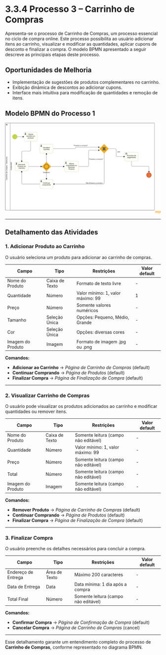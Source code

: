 # 3.3.4 Processo 3 – Carrinho de Compras

Apresenta-se o processo de Carrinho de Compras, um processo essencial no ciclo de compra online. Este processo possibilita ao usuário adicionar itens ao carrinho, visualizar e modificar as quantidades, aplicar cupons de desconto e finalizar a compra. O modelo BPMN apresentado a seguir descreve as principais etapas deste processo.

## Oportunidades de Melhoria
- Implementação de sugestões de produtos complementares no carrinho.
- Exibição dinâmica de descontos ao adicionar cupons.
- Interface mais intuitiva para modificação de quantidades e remoção de itens.

## Modelo BPMN do Processo 1
![Modelo BPMN do Processo 1](images/Modelagem-carrinho-de-compra-Diagrama.png "Modelo BPMN do Processo 4.")

---

## Detalhamento das Atividades

### 1. Adicionar Produto ao Carrinho
O usuário seleciona um produto para adicionar ao carrinho de compras.

| **Campo**          | **Tipo**         | **Restrições**                          | **Valor default** |
|--------------------|-----------------|------------------------------------------|------------------|
| Nome do Produto   | Caixa de Texto   | Formato de texto livre                   | -                |
| Quantidade        | Número           | Valor mínimo: 1, valor máximo: 99       | 1                |
| Preço             | Número           | Somente valores numéricos                | -                |
| Tamanho          | Seleção Única    | Opções: Pequeno, Médio, Grande         | -                |
| Cor              | Seleção Única    | Opções: diversas cores                  | -                |
| Imagem do Produto | Imagem           | Formato de imagem .jpg ou .png          | -                |


**Comandos:**  
- **Adicionar ao Carrinho** → *Página de Carrinho de Compras* (default)  
- **Continuar Comprando** → *Página de Produtos* (default)  
- **Finalizar Compra** → *Página de Finalização de Compra* (default)  

---

### 2. Visualizar Carrinho de Compras
O usuário pode visualizar os produtos adicionados ao carrinho e modificar quantidades ou remover itens.

| **Campo**          | **Tipo**       | **Restrições**                          | **Valor default** |
|--------------------|---------------|------------------------------------------|------------------|
| Nome do Produto   | Caixa de Texto | Somente leitura (campo não editável)    | -                |
| Quantidade        | Número         | Valor mínimo: 1, valor máximo: 99       | -                |
| Preço             | Número         | Somente leitura (campo não editável)    | -                |
| Total            | Número         | Somente leitura (campo não editável)    | -                |
| Imagem do Produto | Imagem         | Somente leitura (campo não editável)    | -                |

**Comandos:**  
- **Remover Produto** → *Página de Carrinho de Compras* (default)  
- **Continuar Comprando** → *Página de Produtos* (default)  
- **Finalizar Compra** → *Página de Finalização de Compra* (default)  

---

### 3. Finalizar Compra
O usuário preenche os detalhes necessários para concluir a compra.

| **Campo**           | **Tipo**        | **Restrições**                          | **Valor default** |
|---------------------|----------------|------------------------------------------|------------------|
| Endereço de Entrega | Área de Texto  | Máximo 200 caracteres                   | -                |
| Data de Entrega    | Data           | Data mínima: 1 dia após a compra        | -                |
| Total Final       | Número         | Somente leitura (campo não editável)    | -                |

**Comandos:**  
- **Confirmar Compra** → *Página de Confirmação de Compra* (default)  
- **Cancelar Compra** → *Página de Carrinho de Compras* (cancel)  

---

Esse detalhamento garante um entendimento completo do processo de **Carrinho de Compras**, conforme representado no diagrama BPMN.

